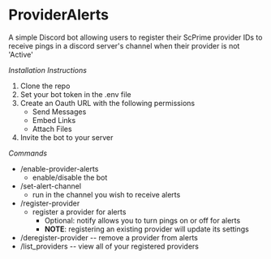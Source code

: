 # ProviderAlerts
A simple Discord bot allowing users to register their ScPrime provider IDs to receive pings in a discord server's channel when their provider is not 'Active'

*Installation Instructions*

1) Clone the repo
2) Set your bot token in the .env file
3) Create an Oauth URL with the following permissions
   - Send Messages
   - Embed Links
   - Attach Files
4) Invite the bot to your server

*Commands*

 - /enable-provider-alerts
   - enable/disable the bot
 - /set-alert-channel
   - run in the channel you wish to receive alerts
 - /register-provider
   - register a provider for alerts
     - Optional: notify allows you to turn pings on or off for alerts
     - **NOTE**: registering an existing provider will update its settings
 - /deregister-provider -- remove a provider from alerts
 - /list_providers -- view all of your registered providers
